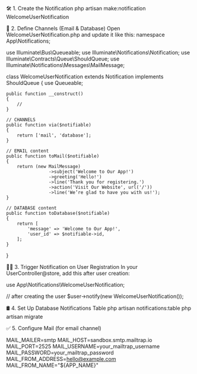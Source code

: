 🛠️ 1. Create the Notification
php artisan make:notification WelcomeUserNotification


🧠 2. Define Channels (Email & Database)
Open WelcomeUserNotification.php and update it like this:
namespace App\Notifications;

use Illuminate\Bus\Queueable;
use Illuminate\Notifications\Notification;
use Illuminate\Contracts\Queue\ShouldQueue;
use Illuminate\Notifications\Messages\MailMessage;

class WelcomeUserNotification extends Notification implements ShouldQueue
{
    use Queueable;

    public function __construct()
    {
        //
    }

    // CHANNELS
    public function via($notifiable)
    {
        return ['mail', 'database'];
    }

    // EMAIL content
    public function toMail($notifiable)
    {
        return (new MailMessage)
                    ->subject('Welcome to Our App!')
                    ->greeting('Hello!')
                    ->line('Thank you for registering.')
                    ->action('Visit Our Website', url('/'))
                    ->line('We’re glad to have you with us!');
    }

    // DATABASE content
    public function toDatabase($notifiable)
    {
        return [
            'message' => 'Welcome to Our App!',
            'user_id' => $notifiable->id,
        ];
    }
}

🧑‍💻 3. Trigger Notification on User Registration
In your UserController@store, add this after user creation:

use App\Notifications\WelcomeUserNotification;

// after creating the user
$user->notify(new WelcomeUserNotification());


🛢️ 4. Set Up Database Notifications Table
php artisan notifications:table
php artisan migrate


✅ 5. Configure Mail (for email channel)

MAIL_MAILER=smtp
MAIL_HOST=sandbox.smtp.mailtrap.io
MAIL_PORT=2525
MAIL_USERNAME=your_mailtrap_username
MAIL_PASSWORD=your_mailtrap_password
MAIL_FROM_ADDRESS=hello@example.com
MAIL_FROM_NAME="${APP_NAME}"
